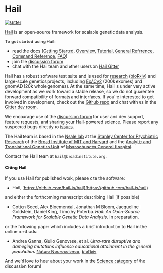 # Hail

[![Gitter](https://badges.gitter.im/hail-is/hail.svg)](https://gitter.im/hail-is/hail?utm_source=badge&utm_medium=badge&utm_campaign=pr-badge)

[Hail](https://hail.is) is an open-source framework for scalable genetic data analysis.

To get started using Hail:

- read the docs ([Getting Started](https://hail.is/getting_started.html), [Overview](https://hail.is/overview.html), [Tutorial](https://hail.is/tutorial.html), [General Reference](https://hail.is/reference.html), [Command Reference](https://hail.is/commands.html), [FAQ](https://hail.is/faq.html))
- join the [discussion forum](http://discuss.hail.is)
- chat with the Hail team and other users on [Hail Gitter](https://gitter.im/hail-is/hail)

Hail has a robust software test suite and is used for [research](http://www.nature.com/neuro/journal/vaop/ncurrent/full/nn.4404.html) ([bioRxiv](http://biorxiv.org/content/early/2016/06/06/050195)) and large-scale genetics projects, including [ExACv2](http://exac.broadinstitute.org/) (200k exomes) and gnomAD (20k whole genomes). At the same time, Hail is under very active development as we work toward a stable release, so we do not guarentee forward compatibility of formats and interfaces. If you're interested to get involved in development, check out the [Github repo](https://github.com/hail-is/hail) and chat with us in the [Gitter dev room](https://gitter.im/hail-is/hail-dev).

We encourage use of the [discussion forum](http://discuss.hail.is) for user and dev support, feature requests, and sharing your Hail-powered science. Please report any suspected bugs directly to [issues](https://github.com/hail-is/hail/issues).

The Hail team is based in the [Neale lab](https://nealelab.squarespace.com/) at the [Stanley Center for Psychiatric Research](http://www.broadinstitute.org/scientific-community/science/programs/psychiatric-disease/stanley-center-psychiatric-research/stanle) of the [Broad Institute of MIT and Harvard](http://www.broadinstitute.org) and the [Analytic and Translational Genetics Unit](https://www.atgu.mgh.harvard.edu/) of [Massachusetts General Hospital](http://www.massgeneral.org/).

Contact the Hail team at `hail@broadinstitute.org`.


#### Citing Hail

If you use Hail for published work, please cite the software:

 - Hail, [https://github.com/hail-is/hail](https://github.com/hail-is/hail)

and either the forthcoming manuscript describing Hail (if possible):

 - Cotton Seed, Alex Bloemendal, Jonathan M Bloom, Jacqueline I Goldstein, Daniel King, Timothy Poterba.  _Hail: An Open-Source Framework for Scalable Genetic Data Analysis_.  In preparation.

or the following paper which includes a brief introduction to Hail in the online methods:

 - Andrea Ganna, Giulio Genovese, et al. _Ultra-rare disruptive and damaging mutations influence educational attainment in the general population_.  [Nature Neuroscience](http://www.nature.com/neuro/journal/vaop/ncurrent/full/nn.4404.html), [bioRxiv](http://biorxiv.org/content/early/2016/06/06/050195)

And we'd love to hear about your work in the [Science category](http://discuss.hail.is/c/science) of the discussion forum!
